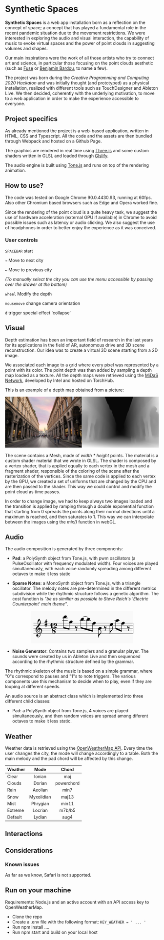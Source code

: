 # Synthetic Spaces
**Synthetic Spaces** is a web app installation born as a reflection on the concept of space; a concept that has played a fundamental role in the recent pandemic situation due to the movement restrictions.
We were interested in exploring the audio and visual interaction, the capability of music to evoke virtual spaces and the power of point clouds in suggesting volumes and shapes. 

Our main inspirations were the work of all those artists who try to connect art and science, in particular those focusing on the point clouds aesthetic (such as [Fuse](https://www.fuseworks.it/) or [Benjamin Bardou](https://benjaminbardou.com/), to name a few).

The project was born during the *Creative Programming and Computing 2020 Hackaton* and was initially thought (and prototyped) as a physical installation, realized with different tools such as TouchDesigner and Ableton Live. We then decided, coherently with the underlying motivation, to move to a web application in order to make the experience accessible to everyone.

## Project specifics
As already mentioned the project is a web-based application, written in HTML, CSS and Typescript. All the code and the assets are then bundled through Webpack and hosted on a Github Page.

The graphics are rendered in real time using [Three.js](https://github.com/mrdoob/three.js) and some custom shaders written in GLSL and loaded through [Glslify](https://github.com/glslify/glslify).

The audio engine is built using [Tone.js](https://github.com/Tonejs/Tone.js) and runs on top of the rendering animation.


## How to use?
The code was tested on Google Chrome 90.0.4430.93, running at 60fps. Also other Chromium based browsers such as Edge and Opera worked fine.

Since the rendering of the point cloud is a quite heavy task, we suggest the use of hardware acceleration (external GPU if available) in Chrome to avoid possible issues such as latency or audio clicking.
We also suggest the use of headphones in order to better enjoy the experience as it was conceived.

### User controls

`SPACEBAR` start 

`→` Move to next city

`←` Move to previous city

_(To manually select the city you can use the menu accessible by passing over the drawer at the bottom)_

`wheel` Modify the depth

`mousemove` change camera orientation

`d` trigger special effect 'collapse'


## Visual
Depth estimation has been an important field of research in the last years for its applications in the field of AR, autonomous drive and 3D scene reconstruction.
Our idea was to create a virtual 3D scene starting from a 2D image.

We associated each image to a grid where every pixel was represented by a point with its color. The point depth was then added by sampling a depth map loaded as a texture. 
All the depth maps were retrieved using the [MiDaS Network](https://github.com/intel-isl/MiDaS), developed by Intel and hosted on TorchHub. 

This is an example of a depth map obtained from a picture:

![depth](./readme/depth_example.png)

The scene contains a Mesh, made of _width * height_ points. The material is a custom shader material that we wrote in GLSL. 
The shader is composed by a vertex shader, that is applied equally to each vertex in the mesh and a fragment shader, responsible of the coloring of the scene after the rasterization of the vertices.
Since the same code is applied to each vertex by the GPU, we created a set of uniforms that are changed by the CPU and are then passed to the shader. This way we could control and modify the point cloud as time passes.

In order to change image, we had to keep always two images loaded and the transition is applied by ramping through a double exponential function that starting from 0 spreads the points along their normal directions until a maximum is reached, and then saturates to 1. This way we can interpolate between the images using the _mix()_ function in webGL. 
## Audio
The audio composition is generated by three components:
- **Pad**: a PolySynth object from Tone.js, with pwm oscillators (a PulseOscillator with frequency modulated width). Four voices are played simultaneously, with each voice randomly spreading among different octaves to make it less static

- **Sparse Notes**: a MonoSynth object from Tone.js, with a triangle oscillator. The melody notes are pre-determined in the different metrics subdivision while the rhythmic structure follows a genetic algorithm. The cost function is _"be as similiar as possible to Steve Reich's 'Electric Counterpoint' main theme"_.

<p align="center">
  <img src="./readme/counterpoint.png" />
</p>

- **Noise Generator**: Contains two samplers and a granular player. The sounds were created by us in Ableton Live and then sequenced according to the rhythmic structure defined by the grammar.


The rhythmic skeleton of the music is based on a simple grammar, where "0"s correspond to pauses and "1"s to note triggers. 
The various components use this mechanism to decide when to play, even if they are looping at different speeds.

An audio source is an abstract class which is implemented into three different child classes:
- Pad: a PolySynth object from Tone.js, 4 voices are played simultaneously, and then random voices are spread among diferent octaves to make it less static.




## Weather
Weather data is retrieved using the [OpenWeatherMap API](https://openweathermap.org/).
Every time the user changes the city, the mode will change accordingly to a table. Both the main melody and the pad chord will be affected by this change.

| Weather       | Mode          | Chord |
| ------------- |:-------------:| :-----:|
| Clear         | Ionian        | maj   |
| Clouds        | Dorian        |   powerchord |
| Rain          | Aeolian       |    min7 |
| Snow          | Myxolidian    |    maj13 |
| Mist          | Phrygian      |    min11 |
| Extreme       | Locrian       |    m7b/b5 |
| Default       | Lydian        |    aug4 |


## Interactions

## Considerations

### Known issues
As far as we know, Safari is not supported.

## Run on your machine
Requirements: Node.js and an active account with an API access key to OpenWeatherMap. 



- Clone the repo
- Create a .env file with the following format: `KEY_WEATHER = ' ... '`
- Run npm install ....
- Run npm start and build on your local host
